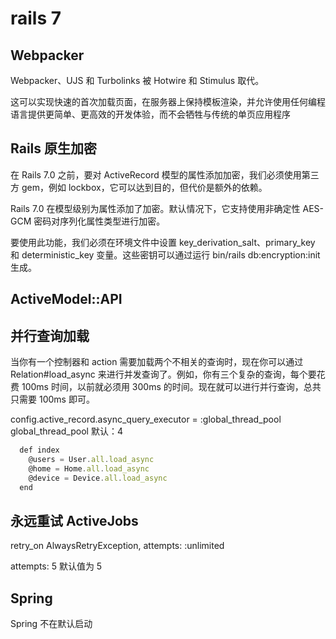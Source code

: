 # rails 7

## Webpacker

Webpacker、UJS 和 Turbolinks 被 Hotwire 和 Stimulus 取代。

这可以实现快速的首次加载页面，在服务器上保持模板渲染，并允许使用任何编程语言提供更简单、更高效的开发体验，而不会牺牲与传统的单页应用程序

## Rails 原生加密

在 Rails 7.0 之前，要对 ActiveRecord 模型的属性添加加密，我们必须使用第三方 gem，例如 lockbox，它可以达到目的，但代价是额外的依赖。

Rails 7.0 在模型级别为属性添加了加密。默认情况下，它支持使用非确定性 AES-GCM 密码对序列化属性类型进行加密。

要使用此功能，我们必须在环境文件中设置 key_derivation_salt、primary_key 和 deterministic_key 变量。这些密钥可以通过运行 bin/rails db:encryption:init 生成。

## ActiveModel::API

## 并行查询加载

当你有一个控制器和 action 需要加载两个不相关的查询时，现在你可以通过 Relation#load_async 来进行并发查询了。例如，你有三个复杂的查询，每个要花费 100ms 时间，以前就必须用 300ms 的时间。现在就可以进行并行查询，总共只需要 100ms 即可。

config.active_record.async_query_executor = :global_thread_pool
global_thread_pool 默认：4

```javascript
  def index
    @users = User.all.load_async
    @home = Home.all.load_async
    @device = Device.all.load_async
  end


```

## 永远重试 ActiveJobs

retry_on AlwaysRetryException, attempts: :unlimited

attempts: 5 默认值为 5


## Spring

Spring 不在默认启动
